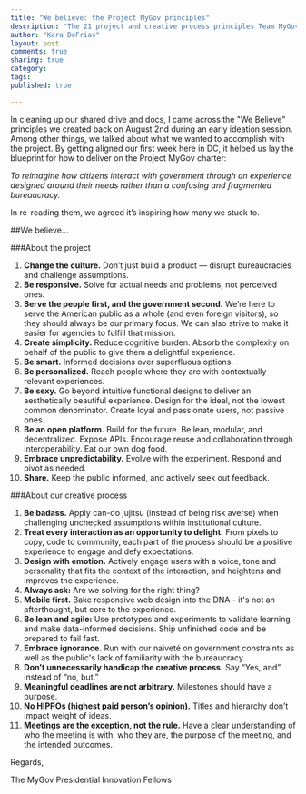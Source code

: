 ```yaml
---
title: "We believe: the Project MyGov principles"
description: "The 21 project and creative process principles Team MyGov created for their Presidential Innovation Fellows project."
author: "Kara DeFrias"
layout: post
comments: true
sharing: true
category: 
tags: 
published: true

---
```


In cleaning up our shared drive and docs, I came across the "We Believe" principles we created back on August 2nd during an early ideation session. Among other things, we talked about what we wanted to accomplish with the project. By getting aligned our first week here in DC, it helped us lay the blueprint for how to deliver on the Project MyGov charter:

*To reimagine how citizens interact with government through an experience designed around their needs rather than a confusing and fragmented bureaucracy.*

In re-reading them, we agreed it’s inspiring how many we stuck to.

##We believe...

###About the project

1.	**Change the culture.** Don’t just build a product — disrupt bureaucracies and challenge assumptions.
2.	**Be responsive.** Solve for actual needs and problems, not perceived ones.
3.	**Serve the people first, and the government second.** We’re here to serve the American public as a whole (and even foreign visitors), so they should always be our primary focus. We can also strive to make it easier for agencies to fulfill that mission.
4.	**Create simplicity.** Reduce cognitive burden. Absorb the complexity on behalf of the public to give them a delightful experience. 
5.	**Be smart.** Informed decisions over superfluous options.
6.	**Be personalized.** Reach people where they are with contextually relevant experiences. 
7.	**Be sexy.** Go beyond intuitive functional designs to deliver an aesthetically beautiful experience. Design for the ideal, not the lowest common denominator. Create loyal and passionate users, not passive ones. 
8.	**Be an open platform.** Build for the future. Be lean, modular, and decentralized. Expose APIs. Encourage reuse and collaboration through interoperability. Eat our own dog food.
9.	**Embrace unpredictability.** Evolve with the experiment. Respond and pivot as needed.
10.	**Share.** Keep the public informed, and actively seek out feedback. 

###About our creative process

1.	**Be badass.** Apply can-do jujitsu (instead of being risk averse) when challenging unchecked assumptions within institutional culture.
2.	**Treat every interaction as an opportunity to delight.** From pixels to copy, code to community, each part of the process should be a positive experience to engage and defy expectations.
3.	**Design with emotion.** Actively engage users with a voice, tone and personality that fits the context of the interaction, and heightens and improves the experience.
4.	**Always ask:** Are we solving for the right thing?
5.  **Mobile first.** Bake responsive web design into the DNA - it's not an afterthought, but core to the experience.
6.	**Be lean and agile:** Use prototypes and experiments to validate learning and make data-informed decisions. Ship unfinished code and be prepared to fail fast.
7.	**Embrace ignorance.** Run with our naiveté on government constraints as well as the public's lack of familiarity with the bureaucracy.
8.	**Don’t unnecessarily handicap the creative process.** Say “Yes, and” instead of “no, but.”
9.	**Meaningful deadlines are not arbitrary.** Milestones should have a purpose.
10.	**No HIPPOs (highest paid person’s opinion).** Titles and hierarchy don’t impact weight of ideas.
11.	**Meetings are the exception, not the rule.** Have a clear understanding of who the meeting is with, who they are, the purpose of the meeting, and the intended outcomes.

Regards,

The MyGov Presidential Innovation Fellows